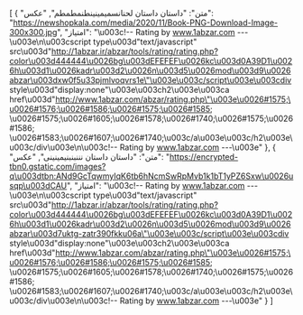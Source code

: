 [
  {
    "متن": "داستان داستان لحنانسمیمینینطنمطمطم",
    "عکس": "https://newshopkala.com/media/2020/11/Book-PNG-Download-Image-300x300.jpg",
    "امتیاز": "\u003c!-- Rating by www.1abzar.com ---\u003e\n\u003cscript type\u003d\"text/javascript\" src\u003d\"http://1abzar.ir/abzar/tools/rating/rating.php?color\u003d444444\u0026bg\u003dEFEFEF\u0026kc\u003d0A39D1\u0026h\u003d1\u0026kadr\u003d2\u0026n\u003d5\u0026mod\u003d9\u0026abzar\u003dxw0f5u33pjmlvoqvrs1e\"\u003e\u003c/script\u003e\u003cdiv style\u003d\"display:none\"\u003e\u003ch2\u003e\u003ca href\u003d\"http://www.1abzar.com/abzar/rating.php\"\u003e\u0026#1575;\u0026#1576;\u0026#1586;\u0026#1575;\u0026#1585; \u0026#1575;\u0026#1605;\u0026#1578;\u0026#1740;\u0026#1575;\u0026#1586; \u0026#1583;\u0026#1607;\u0026#1740;\u003c/a\u003e\u003c/h2\u003e\u003c/div\u003e\n\u003c!-- Rating by www.1abzar.com ---\u003e"
  },
  {
    "متن": "داستان داستان نننبنبنیمینینی",
    "عکس": "https://encrypted-tbn0.gstatic.com/images?q\u003dtbn:ANd9GcTqwmyIqK6tb6hNcmSwRpMvb1k1bT1yPZ6Sxw\u0026usqp\u003dCAU",
    "امتیاز": "\u003c!-- Rating by www.1abzar.com ---\u003e\n\u003cscript type\u003d\"text/javascript\" src\u003d\"http://1abzar.ir/abzar/tools/rating/rating.php?color\u003d444444\u0026bg\u003dEFEFEF\u0026kc\u003d0A39D1\u0026h\u003d1\u0026kadr\u003d2\u0026n\u003d5\u0026mod\u003d9\u0026abzar\u003d7uktg-zatr390fkku06a\"\u003e\u003c/script\u003e\u003cdiv style\u003d\"display:none\"\u003e\u003ch2\u003e\u003ca href\u003d\"http://www.1abzar.com/abzar/rating.php\"\u003e\u0026#1575;\u0026#1576;\u0026#1586;\u0026#1575;\u0026#1585; \u0026#1575;\u0026#1605;\u0026#1578;\u0026#1740;\u0026#1575;\u0026#1586; \u0026#1583;\u0026#1607;\u0026#1740;\u003c/a\u003e\u003c/h2\u003e\u003c/div\u003e\n\u003c!-- Rating by www.1abzar.com ---\u003e"
  }
]
